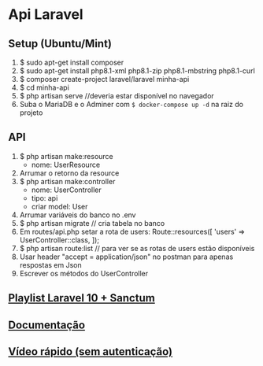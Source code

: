 # Api Laravel

## Setup (Ubuntu/Mint)
1. $ sudo apt-get install composer
2. $ sudo apt-get install php8.1-xml php8.1-zip php8.1-mbstring php8.1-curl
3. $ composer create-project laravel/laravel minha-api
4. $ cd minha-api
5. $ php artisan serve //deveria estar disponível no navegador
6. Suba o MariaDB e o Adminer com `$ docker-compose up -d` na raiz do projeto

## API
1. $ php artisan make:resource
	- nome: UserResource
2. Arrumar o retorno da resource
3. $ php artisan make:controller
	- nome: UserController
	- tipo: api
	- criar model: User
4. Arrumar variáveis do banco no .env
5. $ php artisan migrate // cria tabela no banco
6. Em routes/api.php setar a rota de users:
	 Route::resources([
	 	 'users' => UserController::class,
	 ]);
7. $ php artisan route:list  // para ver se as rotas de users estão disponíveis
8. Usar header "accept = application/json" no postman para apenas respostas em Json
9. Escrever os métodos do UserController

## [Playlist Laravel 10 + Sanctum](https://youtube.com/playlist?list=PLyugqHiq-SKdFqLIM3HgCAnG8_7wUqHMm&si=4gpAFCGIKirXCNVW)
## [Documentação](https://laravel.com/docs/10.x/eloquent-resources)
## [Vídeo rápido (sem autenticação)](https://www.youtube.com/watch?v=0TnToyz3dn0&t=368s)
